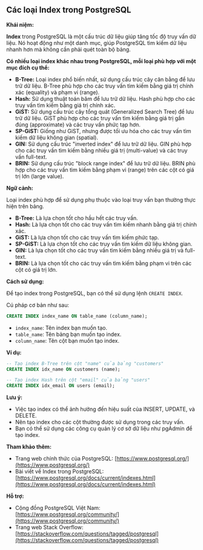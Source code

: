 ## Các loại Index trong PostgreSQL

**Khái niệm:**

**Index** trong PostgreSQL là một cấu trúc dữ liệu giúp tăng tốc độ truy vấn dữ liệu. Nó hoạt động như một danh mục, giúp PostgreSQL tìm kiếm dữ liệu nhanh hơn mà không cần phải quét toàn bộ bảng.

**Có nhiều loại index khác nhau trong PostgreSQL, mỗi loại phù hợp với một mục đích cụ thể:**

- **B-Tree:** Loại index phổ biến nhất, sử dụng cấu trúc cây cân bằng để lưu trữ dữ liệu. B-Tree phù hợp cho các truy vấn tìm kiếm bằng giá trị chính xác (equality) và phạm vi (range).
- **Hash:** Sử dụng thuật toán băm để lưu trữ dữ liệu. Hash phù hợp cho các truy vấn tìm kiếm bằng giá trị chính xác.
- **GiST:** Sử dụng cấu trúc cây tổng quát (Generalized Search Tree) để lưu trữ dữ liệu. GiST phù hợp cho các truy vấn tìm kiếm bằng giá trị gần đúng (approximate) và các truy vấn phức tạp hơn.
- **SP-GiST:** Giống như GiST, nhưng được tối ưu hóa cho các truy vấn tìm kiếm dữ liệu không gian (spatial).
- **GIN:** Sử dụng cấu trúc "inverted index" để lưu trữ dữ liệu. GIN phù hợp cho các truy vấn tìm kiếm bằng nhiều giá trị (multi-value) và các truy vấn full-text.
- **BRIN:** Sử dụng cấu trúc "block range index" để lưu trữ dữ liệu. BRIN phù hợp cho các truy vấn tìm kiếm bằng phạm vi (range) trên các cột có giá trị lớn (large value).

**Ngữ cảnh:**

Loại index phù hợp để sử dụng phụ thuộc vào loại truy vấn bạn thường thực hiện trên bảng.

- **B-Tree:** Là lựa chọn tốt cho hầu hết các truy vấn.
- **Hash:** Là lựa chọn tốt cho các truy vấn tìm kiếm nhanh bằng giá trị chính xác.
- **GiST:** Là lựa chọn tốt cho các truy vấn tìm kiếm phức tạp.
- **SP-GiST:** Là lựa chọn tốt cho các truy vấn tìm kiếm dữ liệu không gian.
- **GIN:** Là lựa chọn tốt cho các truy vấn tìm kiếm bằng nhiều giá trị và full-text.
- **BRIN:** Là lựa chọn tốt cho các truy vấn tìm kiếm bằng phạm vi trên các cột có giá trị lớn.

**Cách sử dụng:**

Để tạo index trong PostgreSQL, bạn có thể sử dụng lệnh `CREATE INDEX`.

Cú pháp cơ bản như sau:

```sql
CREATE INDEX index_name ON table_name (column_name);
```

- `index_name`: Tên index bạn muốn tạo.
- `table_name`: Tên bảng bạn muốn tạo index.
- `column_name`: Tên cột bạn muốn tạo index.

**Ví dụ:**

```sql
-- Tạo index B-Tree trên cột "name" của bảng "customers"
CREATE INDEX idx_name ON customers (name);

-- Tạo index Hash trên cột "email" của bảng "users"
CREATE INDEX idx_email ON users (email);
```

**Lưu ý:**

- Việc tạo index có thể ảnh hưởng đến hiệu suất của INSERT, UPDATE, và DELETE.
- Nên tạo index cho các cột thường được sử dụng trong các truy vấn.
- Bạn có thể sử dụng các công cụ quản lý cơ sở dữ liệu như pgAdmin để tạo index.

**Tham khảo thêm:**

- Trang web chính thức của PostgreSQL: [https://www.postgresql.org/](https://www.postgresql.org/)
- Bài viết về Index trong PostgreSQL: [https://www.postgresql.org/docs/current/indexes.html](https://www.postgresql.org/docs/current/indexes.html)

**Hỗ trợ:**

- Cộng đồng PostgreSQL Việt Nam: [https://www.postgresql.org/community/](https://www.postgresql.org/community/)
- Trang web Stack Overflow: [https://stackoverflow.com/questions/tagged/postgresql](https://stackoverflow.com/questions/tagged/postgresql)
